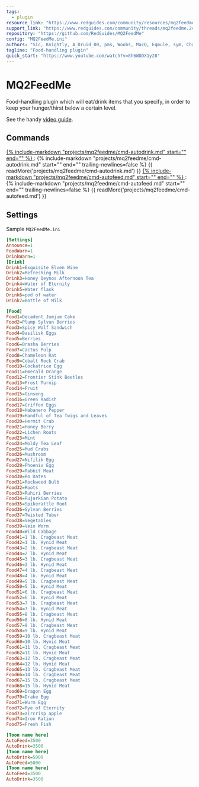 ```yaml
---
tags:
  - plugin
resource_link: "https://www.redguides.com/community/resources/mq2feedme.289/"
support_link: "https://www.redguides.com/community/threads/mq2feedme.24768/"
repository: "https://github.com/RedGuides/MQ2FeedMe"
config: "MQ2FeedMe.ini"
authors: "Sic, Knightly, A_Druid_00, pms, Woobs, MacQ, Eqmule, sym, ChatWithThisName, s0rCier"
tagline: "Food-handling plugin"
quick_start: "https://www.youtube.com/watch?v=8h6WDDX1y28"
---
```


# MQ2FeedMe

<!--desc-start-->
Food-handling plugin which will eat/drink items that you specify, in order to keep your hunger/thirst below a certain level.

See the handy [video guide](https://www.youtube.com/watch?v=8h6WDDX1y28).
<!--desc-end-->

## Commands

<a href="cmd-autodrink/">
{% 
  include-markdown "projects/mq2feedme/cmd-autodrink.md" 
  start="<!--cmd-syntax-start-->" 
  end="<!--cmd-syntax-end-->" 
%}
</a>
:    {% include-markdown "projects/mq2feedme/cmd-autodrink.md" 
        start="<!--cmd-desc-start-->" 
        end="<!--cmd-desc-end-->" 
        trailing-newlines=false 
     %} {{ readMore('projects/mq2feedme/cmd-autodrink.md') }}

<a href="cmd-autofeed/">
{% 
  include-markdown "projects/mq2feedme/cmd-autofeed.md" 
  start="<!--cmd-syntax-start-->" 
  end="<!--cmd-syntax-end-->" 
%}
</a>
:    {% include-markdown "projects/mq2feedme/cmd-autofeed.md" 
        start="<!--cmd-desc-start-->" 
        end="<!--cmd-desc-end-->" 
        trailing-newlines=false 
     %} {{ readMore('projects/mq2feedme/cmd-autofeed.md') }}

## Settings

Sample `MQ2FeedMe.ini`

```ini
[Settings]
Announce=1
FoodWarn=1
DrinkWarn=1
[Drink]
Drink1=Exquisite Elven Wine
Drink2=Refreshing Milk
Drink3=Honey Qeynos Afternoon Tea
Drink4=Water of Eternity
Drink5=Water flask
Drink6=pod of water
Drink7=Bottle of Milk

[Food]
Food1=Decadent Jumjum Cake
Food2=Plump Sylvan Berries
Food3=Spicy Wolf Sandwich
Food4=Basilisk Eggs
Food5=Berries
Food6=Brasha Berries
Food7=Cactus Pulp
Food8=Chameleon Rat
Food9=Cobalt Rock Crab
Food10=Cockatrice Egg
Food11=Emerald Orange
Food12=Frontier Stink Beetles
Food13=Frost Turnip
Food14=Fruit
Food15=Ginseng
Food16=Green Radish
Food17=Griffon Eggs
Food18=Habanero Pepper
Food19=Handful of Tea Twigs and Leaves
Food20=Hermit Crab
Food21=Honey Berry
Food22=Lichen Roots
Food23=Mint
Food24=Moldy Tea Leaf
Food25=Mud Crabs
Food26=Mushroom
Food27=Nifilik Egg
Food28=Phoenix Egg
Food29=Rabbit Meat
Food30=Ro Dates
Food31=Rockweed Bulb
Food32=Roots
Food33=Ruhiri Berries
Food34=Rujarkian Potato
Food35=Spikerattle Root
Food36=Sylvan Berries
Food37=Twisted Tuber
Food38=Vegetables
Food39=Vein Worm
Food40=Wild Cabbage
Food41=1 lb. Cragbeast Meat
Food42=1 lb. Hynid Meat
Food43=2 lb. Cragbeast Meat
Food44=2 lb. Hynid Meat
Food45=3 lb. Cragbeast Meat
Food46=3 lb. Hynid Meat
Food47=4 lb. Cragbeast Meat
Food48=4 lb. Hynid Meat
Food49=5 lb. Cragbeast Meat
Food50=5 lb. Hynid Meat
Food51=6 lb. Cragbeast Meat
Food52=6 lb. Hynid Meat
Food53=7 lb. Cragbeast Meat
Food54=7 lb. Hynid Meat
Food55=8 lb. Cragbeast Meat
Food56=8 lb. Hynid Meat
Food57=9 lb. Cragbeast Meat
Food58=9 lb. Hynid Meat
Food59=10 lb. Cragbeast Meat
Food60=10 lb. Hynid Meat
Food61=11 lb. Cragbeast Meat
Food62=11 lb. Hynid Meat
Food63=12 lb. Cragbeast Meat
Food64=12 lb. Hynid Meat
Food65=13 lb. Cragbeast Meat
Food66=14 lb. Cragbeast Meat
Food67=15 lb. Cragbeast Meat
Food68=15 lb. Hynid Meat
Food69=Dragon Egg
Food70=Drake Egg
Food71=Wurm Egg
Food72=Rye of Eternity
Food73=aircrisp apple
Food74=Iron Ration
Food75=Fresh Fish

[Toon name here]
AutoFeed=3500
AutoDrink=3500
[Toon name here]
AutoDrink=5000
AutoFeed=5000
[Toon name here]
AutoFeed=3500
AutoDrink=3500
```
